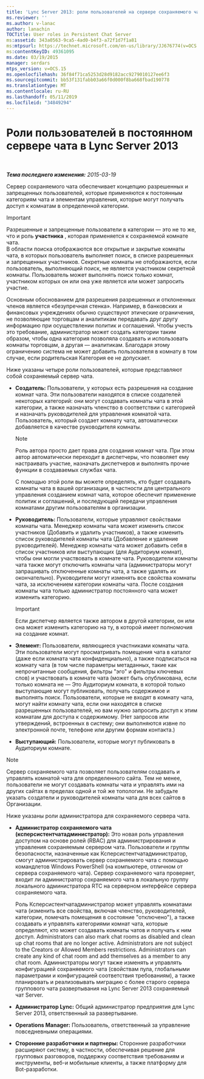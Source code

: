```yaml
---
title: 'Lync Server 2013: роли пользователей на сервере сохраняемого чата'
ms.reviewer: ''
ms.author: v-lanac
author: lanachin
TOCTitle: User roles in Persistent Chat Server
ms:assetid: 343a0563-9ca5-4ad0-b4f3-a72f1d7f1a81
ms:mtpsurl: https://technet.microsoft.com/en-us/library/JJ676774(v=OCS.15)
ms:contentKeyID: 49361095
ms.date: 03/19/2015
manager: serdars
mtps_version: v=OCS.15
ms.openlocfilehash: 36f84f71ca5253d28d9182acc9279010127ee6f3
ms.sourcegitcommit: bb53f131fabb03a66f0d000f8ba668fbad190778
ms.translationtype: MT
ms.contentlocale: ru-RU
ms.lasthandoff: 05/11/2019
ms.locfileid: "34849294"
---
```

<div data-xmlns="http://www.w3.org/1999/xhtml">

<div class="topic" data-xmlns="http://www.w3.org/1999/xhtml" data-msxsl="urn:schemas-microsoft-com:xslt" data-cs="http://msdn.microsoft.com/en-us/">

<div data-asp="http://msdn2.microsoft.com/asp">

# <a name="user-roles-in-persistent-chat-server-in-lync-server-2013"></a>Роли пользователей в постоянном сервере чата в Lync Server 2013

</div>

<div id="mainSection">

<div id="mainBody">

<span> </span>

_**Тема последнего изменения:** 2015-03-19_

Сервер сохраняемого чата обеспечивает концепцию разрешенных и запрещенных пользователей, которые применяются к постоянным категориям чата и элементам управления, которые могут получать доступ к комнатам в определенной категории.

<div>


> [!IMPORTANT]  
> Разрешенные и запрещенные пользователи в категории — это не то же, что и роль <STRONG>участника</STRONG> , которая применяется к сохраняемой комнате чата.<BR>В области поиска отображаются все открытые и закрытые комнаты чата, в которых пользователь выполняет поиск, в списке разрешенных и запрещенных участников. Секретные комнаты не отображаются, если пользователь, выполняющий поиск, не является участником секретной комнаты. Пользователь может выполнять поиск только комнат, участником которых он или она уже является или может запросить участие.



</div>

Основным обоснованием для разрешения разрешенных и отклоненных членов является «безупречная стенка». Например, в банковских и финансовых учреждениях обычно существуют этические ограничения, не позволяющие торговцам и аналитикам передавать друг другу информацию при осуществлении политик и соглашений. Чтобы учесть это требование, администратор может создать категории таким образом, чтобы одна категория позволяла создавать и использовать комнаты торговцам, а другая — аналитикам. Благодаря этому ограничению система не может добавить пользователя в комнату в том случае, если родительская Категория ее не допускает.

Ниже указаны четыре роли пользователей, которые представляют собой сохраняемый сервер чата.

  - **Создатель:** Пользователи, у которых есть разрешения на создание комнат чата. Эти пользователи находятся в списке создателей некоторых категорий: они могут создавать комнаты чата в этой категории, а также назначать членство в соответствии с категорией и назначать руководителей для управления комнатой чата. Пользователь, который создает комнату чата, автоматически добавляется в качестве руководителя комнаты.
    
    <div>
    

    > [!NOTE]  
    > Роль автора просто дает права для создания комнат чата. При этом автор автоматически переходит в диспетчеры, что позволяет ему настраивать участие, назначать диспетчеров и выполнять прочие функции в создаваемых службах чата.

    
    </div>
    
    С помощью этой роли вы можете определять, кто будет создавать комнаты чата в вашей организации, в частности для центрального управления созданием комнат чата, которое обеспечит применение политик и соглашений, и последующей передачи управления комнатами другим пользователям в организации.

  - **Руководитель:** Пользователи, которые управляют свойствами комнаты чата. Менеджер комнаты чата может изменить список участников (Добавить и удалить участников), а также изменить список руководителей комнаты чата (Добавление и удаление руководителей). Менеджер комнаты чата может добавить себя в список участников или выступающих (для Аудиториум комнат), чтобы они могли участвовать в комнате чата. Руководители комнаты чата также могут отключить комнаты чата (администраторы могут запрашивать отключенные комнаты чата, а также удалять их окончательно). Руководители могут изменять все свойства комнаты чата, за исключением категории комнаты чата. После создания комнаты чата только администратор постоянного чата может изменить категорию.
    
    <div>
    

    > [!IMPORTANT]  
    > Если диспетчер является также автором в другой категории, он или она может изменить категорию на ту, в которой имеет полномочия на создание комнат.

    
    </div>

  - **Элемент:** Пользователи, являющиеся участниками комнаты чата. Эти пользователи могут просматривать помещения чата в каталог (даже если комната чата конфиденциально), а также подписаться на комнату чата (в том числе параметры метаданных, такие как непрочитанные сообщения, фильтры "эго" и фильтры ключевых слов) и участвовать в комнате чата (может быть опубликована, если только комната не — Это Аудиториум комната, в которой только выступающие могут публиковать, получать содержимое и выполнять поиск. Пользователи, которые не входят в комнату чата, могут найти комнату чата, если они находятся в списке разрешенных пользователей, но вам нужно запросить доступ к этим комнатам для доступа к содержимому. (Нет запросов или утверждений, встроенных в систему; они выполняются извне по электронной почте, телефоне или другим формам контакта.)

  - **Выступающий:** Пользователи, которые могут публиковать в Аудиториум комнате.

<div>


> [!NOTE]  
> Сервер сохраняемого чата позволяет пользователям создавать и управлять комнатой чата для определенного сайта. Тем не менее, пользователи не могут создавать комнаты чата и управлять ими на других сайтах в пределах одной и той же топологии. Не забудьте указать создатели и руководителей комнаты чата для всех сайтов в Организации.



</div>

Ниже указаны роли администратора для сохраняемого сервера чата.

  - **Администратор сохраняемого чата (ксперсистентчатадминистратор):** Это новая роль управления доступом на основе ролей (RBAC) для администрирования и управления сохраняемым сервером чата. Пользователи и группы безопасности, назначенные как Ксперсистентчатадминистратор, смогут администрировать сервер сохраняемого чата с помощью командлетов Windows PowerShell (на компьютере, отличном от сервера сохраняемого чата). Сервер сохраняемого чата проверяет, входит ли администратор сохраняемого чата в локальную группу локального администратора RTC на серверном интерфейсе сервера сохраняемого чата.
    
    Роль Ксперсистентчатадминистратор может управлять комнатами чата (изменить все свойства, включая членство, руководителей, категории, помечать помещения в состояние "отключено"), а также создавать и управлять категориями комнат чата, которые определяют, кто может создавать комнаты чатов и получать к ним доступ. Administrators can also mark chat rooms as disabled and clean up chat rooms that are no longer active. Administrators are not subject to the Creators or Allowed Members restrictions. Administrators can create any kind of chat room and add themselves as a member to any chat room. Администраторы могут также изменять и управлять конфигурацией сохраняемого чата (свойствам пула, глобальными параметрами и конфигурацией соответствия требованиям), а также планировать и реализовывать миграцию с более старого сервера группового чата развертывания на Lync Server 2013 сохраняемый чат Server.

  - **Администратор Lync:** Общий администратор предприятия для Lync Server 2013, ответственный за развертывание.

  - **Operations Manager:** Пользователь, ответственный за управление повседневными операциями.

  - **Сторонние разработчики и партнеры:** Сторонние разработчики расширяют систему, в частности, обеспечивая решение для групповых разговоров, поддержку соответствия требованиям и инструменты, веб-и мобильные клиенты, а также платформу для Bot-разработки.

</div>

<span> </span>

</div>

</div>

</div>

